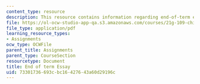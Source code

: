```yaml
---
content_type: resource
description: This resource contains information regarding end-of-term essay instructions.
file: https://ol-ocw-studio-app-qa.s3.amazonaws.com/courses/21g-109-chinese-iii-streamlined-fall-2005/73301736693cbc16427643a60d29196c_MIT21G_109F05_finess.pdf
file_type: application/pdf
learning_resource_types:
- Assignments
ocw_type: OCWFile
parent_title: Assignments
parent_type: CourseSection
resourcetype: Document
title: End of term Essay
uid: 73301736-693c-bc16-4276-43a60d29196c
---
```


